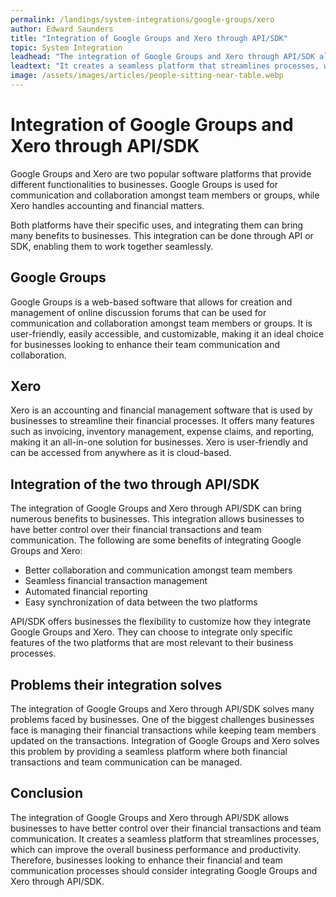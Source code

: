 ```yaml
---
permalink: /landings/system-integrations/google-groups/xero
author: Edward Saunders
title: "Integration of Google Groups and Xero through API/SDK"
topic: System Integration
leadhead: "The integration of Google Groups and Xero through API/SDK allows businesses to have better control over their financial transactions and team communication"
leadtext: "It creates a seamless platform that streamlines processes, which can improve the overall business performance and productivity. Therefore, businesses looking to enhance their financial and team communication processes should consider integrating Google Groups and Xero through API/SDK."
image: /assets/images/articles/people-sitting-near-table.webp
---
```

<div class="arttext"><h1>Integration of Google Groups and Xero through API/SDK</h1>

<p>Google Groups and Xero are two popular software platforms that provide different functionalities to businesses. Google Groups is used for communication and collaboration amongst team members or groups, while Xero handles accounting and financial matters. 

Both platforms have their specific uses, and integrating them can bring many benefits to businesses. This integration can be done through API or SDK, enabling them to work together seamlessly.</p>

<h2>Google Groups</h2>

<p>Google Groups is a web-based software that allows for creation and management of online discussion forums that can be used for communication and collaboration amongst team members or groups. It is user-friendly, easily accessible, and customizable, making it an ideal choice for businesses looking to enhance their team communication and collaboration.</p>

<h2>Xero</h2>

<p>Xero is an accounting and financial management software that is used by businesses to streamline their financial processes. It offers many features such as invoicing, inventory management, expense claims, and reporting, making it an all-in-one solution for businesses. Xero is user-friendly and can be accessed from anywhere as it is cloud-based.</p>

<h2>Integration of the two through API/SDK</h2>

<p>The integration of Google Groups and Xero through API/SDK can bring numerous benefits to businesses. This integration allows businesses to have better control over their financial transactions and team communication. The following are some benefits of integrating Google Groups and Xero:</p>

<ul>
<li>Better collaboration and communication amongst team members</li>
<li>Seamless financial transaction management</li>
<li>Automated financial reporting</li>
<li>Easy synchronization of data between the two platforms</li>
</ul>

<p>API/SDK offers businesses the flexibility to customize how they integrate Google Groups and Xero. They can choose to integrate only specific features of the two platforms that are most relevant to their business processes.</p>

<h2>Problems their integration solves</h2>

<p>The integration of Google Groups and Xero through API/SDK solves many problems faced by businesses. One of the biggest challenges businesses face is managing their financial transactions while keeping team members updated on the transactions. Integration of Google Groups and Xero solves this problem by providing a seamless platform where both financial transactions and team communication can be managed.</p>

<h2>Conclusion</h2>

<p>The integration of Google Groups and Xero through API/SDK allows businesses to have better control over their financial transactions and team communication. It creates a seamless platform that streamlines processes, which can improve the overall business performance and productivity. Therefore, businesses looking to enhance their financial and team communication processes should consider integrating Google Groups and Xero through API/SDK.</p>

</div>